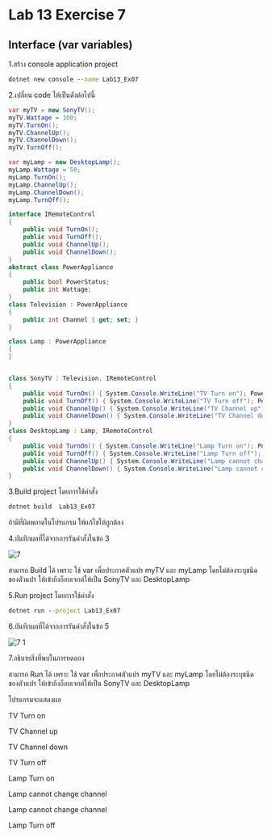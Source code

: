 # Lab 13 Exercise 7

## Interface (var variables)

1.สร้าง console application project

```cmd
dotnet new console --name Lab13_Ex07
```

2.เปลี่ยน code ให้เป็นดังต่อไปนี้

```cs
var myTV = new SonyTV();
myTV.Wattage = 100;
myTV.TurnOn();
myTV.ChannelUp();
myTV.ChannelDown();
myTV.TurnOff();

var myLamp = new DesktopLamp();
myLamp.Wattage = 50;
myLamp.TurnOn();
myLamp.ChannelUp();
myLamp.ChannelDown();
myLamp.TurnOff();

interface IRemoteControl
{
    public void TurnOn();
    public void TurnOff();
    public void ChannelUp();
    public void ChannelDown();
}
abstract class PowerAppliance
{
    public bool PowerStatus;
    public int Wattage;
}
class Television : PowerAppliance
{
    public int Channel { get; set; }
}

class Lamp : PowerAppliance
{
}


class SonyTV : Television, IRemoteControl
{
    public void TurnOn() { System.Console.WriteLine("TV Turn on"); PowerStatus = true; }
    public void TurnOff() { System.Console.WriteLine("TV Turn off"); PowerStatus = false; }
    public void ChannelUp() { System.Console.WriteLine("TV Channel up"); }
    public void ChannelDown() { System.Console.WriteLine("TV Channel down"); }
}
class DesktopLamp : Lamp, IRemoteControl
{
    public void TurnOn() { System.Console.WriteLine("Lamp Turn on"); PowerStatus = true; }
    public void TurnOff() { System.Console.WriteLine("Lamp Turn off"); PowerStatus = false; }
    public void ChannelUp() { System.Console.WriteLine("Lamp cannot change channel"); }
    public void ChannelDown() { System.Console.WriteLine("Lamp cannot change channel"); }
}
```

3.Build project โดยการใช้คำสั่ง

```cmd
dotnet build  Lab13_Ex07
```

ถ้ามีที่ผิดพลาดในโปรแกรม ให้แก้ไขให้ถูกต้อง

4.บันทึกผลที่ได้จากการรันคำสั่งในข้อ 3

![7](https://github.com/Siriratda/03376836-OOP-2566-Lab-13/assets/144195995/afc69aa6-ca89-4d21-80e0-fe9ff8b585c2)

สามารถ Build ได้ เพราะ ใช้ var เพื่อประกาศตัวแปร myTV และ myLamp โดยไม่ต้องระบุชนิดของตัวแปร ให้เข้าถึงอ็อบเจกต์ให้เป็น SonyTV และ DesktopLamp

5.Run project โดยการใช้คำสั่ง

```cmd
dotnet run --project Lab13_Ex07
```

6.บันทึกผลที่ได้จากการรันคำสั่งในข้อ 5

![7 1](https://github.com/Siriratda/03376836-OOP-2566-Lab-13/assets/144195995/ce612fd3-2ceb-48e5-ad9c-3c450fd83c9f)

7.อธิบายสิ่งที่พบในการทดลอง

สามารถ Run ได้ เพราะ ใช้ var เพื่อประกาศตัวแปร myTV และ myLamp โดยไม่ต้องระบุชนิดของตัวแปร ให้เข้าถึงอ็อบเจกต์ให้เป็น SonyTV และ DesktopLamp

โปรแกรมจะแสดงผล

TV Turn on

TV Channel up

TV Channel down

TV Turn off

Lamp Turn on

Lamp cannot change channel

Lamp cannot change channel

Lamp Turn off
